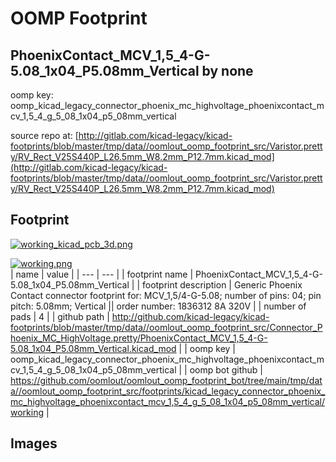 # OOMP Footprint  
## PhoenixContact_MCV_1,5_4-G-5.08_1x04_P5.08mm_Vertical  by none  
  
oomp key: oomp_kicad_legacy_connector_phoenix_mc_highvoltage_phoenixcontact_mcv_1,5_4_g_5_08_1x04_p5_08mm_vertical  
  
source repo at: [http://gitlab.com/kicad-legacy/kicad-footprints/blob/master/tmp/data//oomlout_oomp_footprint_src/Varistor.pretty/RV_Rect_V25S440P_L26.5mm_W8.2mm_P12.7mm.kicad_mod](http://gitlab.com/kicad-legacy/kicad-footprints/blob/master/tmp/data//oomlout_oomp_footprint_src/Varistor.pretty/RV_Rect_V25S440P_L26.5mm_W8.2mm_P12.7mm.kicad_mod)  
## Footprint  
  
[![working_kicad_pcb_3d.png](working_kicad_pcb_3d_600.png)](working_kicad_pcb_3d.png)  
  
[![working.png](working_600.png)](working.png)  
| name | value | 
| --- | --- | 
| footprint name | PhoenixContact_MCV_1,5_4-G-5.08_1x04_P5.08mm_Vertical | 
| footprint description | Generic Phoenix Contact connector footprint for: MCV_1,5/4-G-5.08; number of pins: 04; pin pitch: 5.08mm; Vertical || order number: 1836312 8A 320V | 
| number of pads | 4 | 
| github path | http://github.com/kicad-legacy/kicad-footprints/blob/master/tmp/data//oomlout_oomp_footprint_src/Connector_Phoenix_MC_HighVoltage.pretty/PhoenixContact_MCV_1,5_4-G-5.08_1x04_P5.08mm_Vertical.kicad_mod | 
| oomp key | oomp_kicad_legacy_connector_phoenix_mc_highvoltage_phoenixcontact_mcv_1,5_4_g_5_08_1x04_p5_08mm_vertical | 
| oomp bot github | https://github.com/oomlout/oomlout_oomp_footprint_bot/tree/main/tmp/data//oomlout_oomp_footprint_src/footprints/kicad_legacy_connector_phoenix_mc_highvoltage_phoenixcontact_mcv_1,5_4_g_5_08_1x04_p5_08mm_vertical/working | 
## Images  
